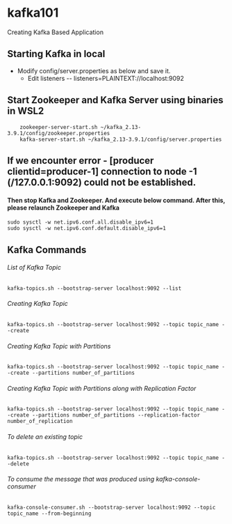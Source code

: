 # kafka101
Creating Kafka Based Application

Starting Kafka in local 
--

* Modify config/server.properties as below and save it.
    + Edit listeners -- listeners=PLAINTEXT://localhost:9092

## Start Zookeeper and Kafka Server using binaries in WSL2

```Shell
    zookeeper-server-start.sh ~/kafka_2.13-3.9.1/config/zookeeper.properties
    kafka-server-start.sh ~/kafka_2.13-3.9.1/config/server.properties
```
## If we encounter error - [producer clientid=producer-1] connection to node -1 (/127.0.0.1:9092) could not be established. 

#### Then stop Kafka and Zookeeper. And execute below command. After this, please relaunch Zookeeper and Kafka
  ```shell
  sudo sysctl -w net.ipv6.conf.all.disable_ipv6=1
  sudo sysctl -w net.ipv6.conf.default.disable_ipv6=1
  ```

## Kafka Commands

###### List of Kafka Topic
```shell
kafka-topics.sh --bootstrap-server localhost:9092 --list
```
###### Creating Kafka Topic
```shell
kafka-topics.sh --bootstrap-server localhost:9092 --topic topic_name --create
```
###### Creating Kafka Topic with Partitions
```shell
kafka-topics.sh --bootstrap-server localhost:9092 --topic topic_name --create --partitions number_of_partitions
```
###### Creating Kafka Topic with Partitions along with Replication Factor
```shell
kafka-topics.sh --bootstrap-server localhost:9092 --topic topic_name --create --partitions number_of_partitions --replication-factor number_of_replication
```
###### To delete an existing topic
```shell
kafka-topics.sh --bootstrap-server localhost:9092 --topic topic_name --delete
```

###### To consume the message that was produced using kafka-console-consumer

```shell
kafka-console-consumer.sh --bootstrap-server localhost:9092 --topic topic_name --from-beginning
```